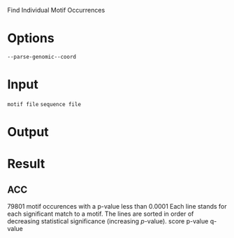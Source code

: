 Find Individual Motif Occurrences
# Options
`--parse-genomic--coord`
# Input
`motif file`
`sequence file`
# Output
# Result
## ACC
79801 motif occurences with a p-value less than 0.0001
Each line stands for each significant match to a motif.
The lines are sorted in order of decreasing statistical significance (increasing _p_-value).
score
p-value
q-value
<!--stackedit_data:
eyJoaXN0b3J5IjpbMTE3NzkwMDgxMyw0MDgwMzkxMDQsLTIwMT
EzNTA4NjgsODQzODA3NDY4LC05ODQzNjgzMzMsMTkxNDc4NDkx
NiwtMTY4Mzg0NTczMywxNzc4Njg3OTc5LDIwNTg4ODExOTVdfQ
==
-->